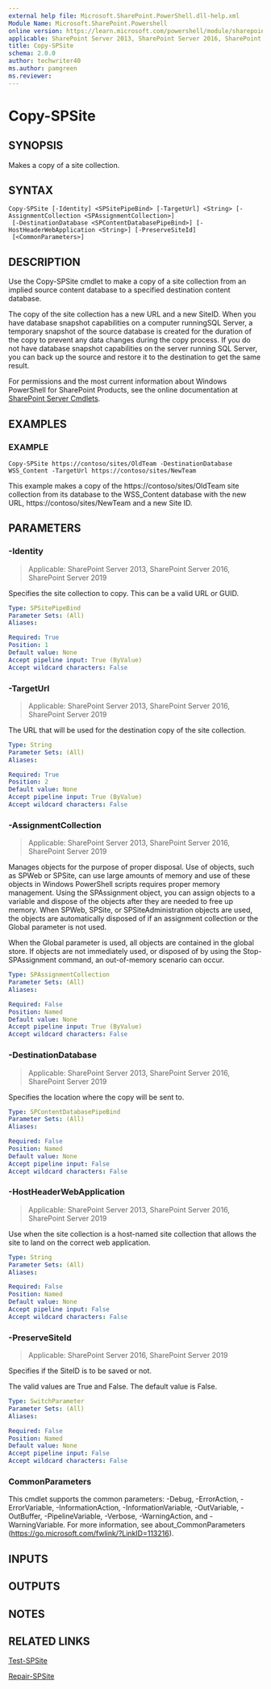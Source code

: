 ```yaml
---
external help file: Microsoft.SharePoint.PowerShell.dll-help.xml
Module Name: Microsoft.SharePoint.Powershell
online version: https://learn.microsoft.com/powershell/module/sharepoint-server/copy-spsite
applicable: SharePoint Server 2013, SharePoint Server 2016, SharePoint Server 2019
title: Copy-SPSite
schema: 2.0.0
author: techwriter40
ms.author: pamgreen
ms.reviewer:
---
```


# Copy-SPSite

## SYNOPSIS

Makes a copy of a site collection.


## SYNTAX

```
Copy-SPSite [-Identity] <SPSitePipeBind> [-TargetUrl] <String> [-AssignmentCollection <SPAssignmentCollection>]
 [-DestinationDatabase <SPContentDatabasePipeBind>] [-HostHeaderWebApplication <String>] [-PreserveSiteId]
 [<CommonParameters>]
```

## DESCRIPTION
Use the Copy-SPSite cmdlet to make a copy of a site collection from an implied source content database to a specified destination content database.

The copy of the site collection has a new URL and a new SiteID.
When you have database snapshot capabilities on a computer runningSQL Server, a temporary snapshot of the source database is created for the duration of the copy to prevent any data changes during the copy process.
If you do not have database snapshot capabilities on the server running SQL Server, you can back up the source and restore it to the destination to get the same result.

For permissions and the most current information about Windows PowerShell for SharePoint Products, see the online documentation at [SharePoint Server Cmdlets](https://learn.microsoft.com/powershell/sharepoint/sharepoint-server/sharepoint-server-cmdlets).

## EXAMPLES

### EXAMPLE
```
Copy-SPSite https://contoso/sites/OldTeam -DestinationDatabase WSS_Content -TargetUrl https://contoso/sites/NewTeam
```

This example makes a copy of the https://contoso/sites/OldTeam site collection from its database to the WSS_Content database with the new URL, https://contoso/sites/NewTeam and a new Site ID.

## PARAMETERS

### -Identity

> Applicable: SharePoint Server 2013, SharePoint Server 2016, SharePoint Server 2019

Specifies the site collection to copy.
This can be a valid URL or GUID.

```yaml
Type: SPSitePipeBind
Parameter Sets: (All)
Aliases:

Required: True
Position: 1
Default value: None
Accept pipeline input: True (ByValue)
Accept wildcard characters: False
```

### -TargetUrl

> Applicable: SharePoint Server 2013, SharePoint Server 2016, SharePoint Server 2019

The URL that will be used for the destination copy of the site collection.

```yaml
Type: String
Parameter Sets: (All)
Aliases:

Required: True
Position: 2
Default value: None
Accept pipeline input: True (ByValue)
Accept wildcard characters: False
```

### -AssignmentCollection

> Applicable: SharePoint Server 2013, SharePoint Server 2016, SharePoint Server 2019

Manages objects for the purpose of proper disposal.
Use of objects, such as SPWeb or SPSite, can use large amounts of memory and use of these objects in Windows PowerShell scripts requires proper memory management.
Using the SPAssignment object, you can assign objects to a variable and dispose of the objects after they are needed to free up memory.
When SPWeb, SPSite, or SPSiteAdministration objects are used, the objects are automatically disposed of if an assignment collection or the Global parameter is not used.

When the Global parameter is used, all objects are contained in the global store.
If objects are not immediately used, or disposed of by using the Stop-SPAssignment command, an out-of-memory scenario can occur.

```yaml
Type: SPAssignmentCollection
Parameter Sets: (All)
Aliases:

Required: False
Position: Named
Default value: None
Accept pipeline input: True (ByValue)
Accept wildcard characters: False
```

### -DestinationDatabase

> Applicable: SharePoint Server 2013, SharePoint Server 2016, SharePoint Server 2019

Specifies the location where the copy will be sent to.

```yaml
Type: SPContentDatabasePipeBind
Parameter Sets: (All)
Aliases:

Required: False
Position: Named
Default value: None
Accept pipeline input: False
Accept wildcard characters: False
```

### -HostHeaderWebApplication

> Applicable: SharePoint Server 2013, SharePoint Server 2016, SharePoint Server 2019

Use when the site collection is a host-named site collection that allows the site to land on the correct web application.

```yaml
Type: String
Parameter Sets: (All)
Aliases:

Required: False
Position: Named
Default value: None
Accept pipeline input: False
Accept wildcard characters: False
```

### -PreserveSiteId

> Applicable: SharePoint Server 2016, SharePoint Server 2019

Specifies if the SiteID is to be saved or not.

The valid values are True and False. The default value is False.

```yaml
Type: SwitchParameter
Parameter Sets: (All)
Aliases:

Required: False
Position: Named
Default value: None
Accept pipeline input: False
Accept wildcard characters: False
```

### CommonParameters
This cmdlet supports the common parameters: -Debug, -ErrorAction, -ErrorVariable, -InformationAction, -InformationVariable, -OutVariable, -OutBuffer, -PipelineVariable, -Verbose, -WarningAction, and -WarningVariable. For more information, see about_CommonParameters (https://go.microsoft.com/fwlink/?LinkID=113216).

## INPUTS

## OUTPUTS

## NOTES

## RELATED LINKS

[Test-SPSite](Test-SPSite.md)

[Repair-SPSite](Repair-SPSite.md)
